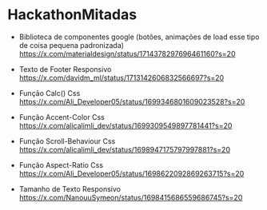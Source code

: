 # HackathonMitadas

- Biblioteca de componentes google (botões, animações de load esse tipo de coisa pequena padronizada)
https://x.com/materialdesign/status/1714378297696461160?s=20

- Texto de Footer Responsivo
https://x.com/davidm_ml/status/1713142606832566697?s=20

- Função Calc() Css
https://x.com/Ali_Developer05/status/1699346801609023528?s=20

- Função Accent-Color Css
https://x.com/alicalimli_dev/status/1699309549897781441?s=20

- Função Scroll-Behaviour Css
https://x.com/alicalimli_dev/status/1698947175797997881?s=20

- Função Aspect-Ratio Css
https://x.com/Ali_Developer05/status/1698622092869263715?s=20

- Tamanho de Texto Responsivo
https://x.com/NanouuSymeon/status/1698415686559686745?s=20
